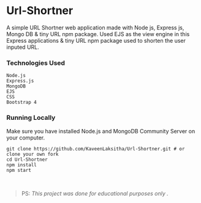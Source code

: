 # Url-Shortner
A simple URL Shortner web application made with Node js, Express js, Mongo DB & tiny URL npm package. Used EJS as the view engine in this Express applications & tiny URL npm package used to shorten the user inputed URL.

### Technologies Used
```
Node.js
Express.js
MongoDB
EJS
CSS
Bootstrap 4
```

### Running Locally

Make sure you have installed Node.js and MongoDB Community Server on your computer.
```
git clone https://github.com/KaveenLaksitha/Url-Shortner.git # or clone your own fork
cd Url-Shortner
npm install
npm start
```
<br />  

> PS: *This project was done for educational purposes only .*

